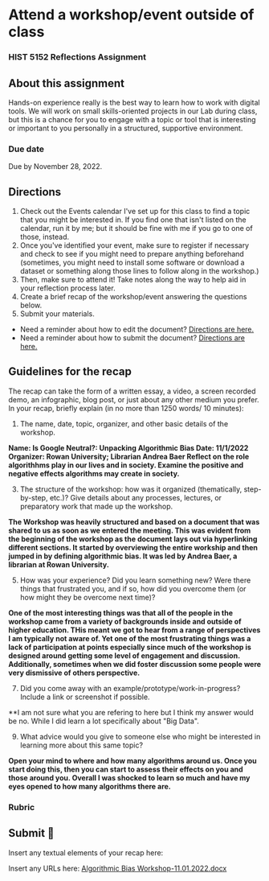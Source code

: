 # Attend a workshop/event outside of class
### HIST 5152 Reflections Assignment

## About this assignment
Hands-on experience really is the best way to learn how to work with digital tools. We will work on small skills-oriented projects in our Lab during class, but this is a chance for you to engage with a topic or tool that is interesting or important to you personally in a structured, supportive environment.

### Due date
Due by November 28, 2022.

## Directions
1. Check out the Events calendar I've set up for this class to find a topic that you might be interested in. If you find one that isn't listed on the calendar, run it by me;  but it should be fine with me if you go to one of those, instead.
2. Once you've identified your event, make sure to register if necessary and check to see if you might need to prepare anything beforehand (sometimes, you might need to install some software or download a dataset or something along those lines to follow along in the workshop.) 
3. Then, make sure to attend it! Take notes along the way to help aid in your reflection process later.
4. Create a brief recap of the workshop/event answering the questions below.
5. Submit your materials.
  - Need a reminder about how to edit the document? [Directions are here.](https://github.com/HIST5152/assignments/blob/main/README.md#editing-the-documents)
  - Need a reminder about how to submit the document? [Directions are here.](https://github.com/HIST5152/assignments/blob/main/README.md#submitting-the-documents)

## Guidelines for the recap
The recap can take the form of a written essay, a video, a screen recorded demo, an infographic, blog post, or just about any other medium you prefer. In your recap, briefly explain (in no more than 1250 words/ 10 minutes):

1. The name, date, topic, organizer, and other basic details of the workshop.

**Name: Is Google Neutral?: Unpacking Algorithmic Bias
Date: 11/1/2022
Organizer: Rowan University; Librarian Andrea Baer
Reflect on the role algorithhms play in our lives and in society. Examine the positive and negative effects algorithms may create in society.**

3. The structure of the workshop: how was it organized (thematically, step-by-step, etc.)? Give details about any processes, lectures, or preparatory work that made up the workshop.

**The Workshop was heavily structured and based on a document that was shared to us as soon as we entered the meeting. This was evident from the beginning of the workshop as the document lays out via hyperlinking different sections. It started by overviewing the entire workship and then jumped in by defining algorithmic bias. It was led by Andrea Baer, a librarian at Rowan University.**

5. How was your experience? Did you learn something new? Were there things that frustrated you, and if so, how did you overcome them (or how might they be overcome next time)?

**One of the most interesting things was that all of the people in the workshop came from a variety of backgrounds inside and outside of higher education. THis meant we got to hear from a range of perspectives I am typically not aware of. Yet one of the most frustrating things was a lack of participation at points especially since much of the workshop is designed around getting some level of engagement and discussion. Additionally, sometimes when we did foster discussion some people were very dismissive of others perspective.**

7. Did you come away with an example/prototype/work-in-progress? Include a link or screenshot if possible.

**I am not sure what you are refering to here but I think my answer would be no. While I did learn a lot specifically about "Big Data".

9. What advice would you give to someone else who might be interested in learning more about this same topic?

**Open your mind to where and how many algorithms around us. Once you start doing this, then you can start to assess their effects on you and those around you. Overall I was shocked to learn so much and have my eyes opened to how many algorithms there are.**

### Rubric

## Submit 🎯
Insert any textual elements of your recap here:

Insert any URLs here: [Algorithmic Bias Workshop-11.01.2022.docx](https://github.com/dcoletti22/My-Assignments/files/9911846/Algorithmic.Bias.Workshop-11.01.2022.docx)

